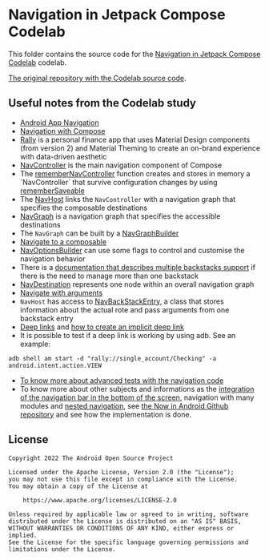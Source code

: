 # Navigation in Jetpack Compose Codelab

This folder contains the source code for the
[Navigation in Jetpack Compose Codelab](https://developer.android.com/codelabs/jetpack-compose-navigation)
codelab.

[The original repository with the Codelab source code](https://github.com/android/codelab-android-compose).

## Useful notes from the Codelab study

- [Android App Navigation](https://developer.android.com/guide/navigation)
- [Navigation with Compose](https://developer.android.com/jetpack/compose/navigation)
- [Rally](https://m2.material.io/design/material-studies/rally.html) is a personal finance app
that uses Material Design components (from version 2) and Material Theming to create an on-brand experience with
data-driven aesthetic
- [NavController](https://developer.android.com/jetpack/compose/navigation?#getting-started) is the main
navigation component of Compose
- The [rememberNavController](https://developer.android.com/reference/kotlin/androidx/navigation/compose/package-summary#rememberNavController(kotlin.Array))
function creates and stores in memory a `NavController` that survive configuration changes by using 
[rememberSaveable](https://developer.android.com/reference/kotlin/androidx/compose/runtime/saveable/package-summary#rememberSaveable(kotlin.Array,androidx.compose.runtime.saveable.Saver,kotlin.String,kotlin.Function0))
- The [NavHost](https://developer.android.com/jetpack/compose/navigation#create-navhost) links the `NavController`
with a navigation graph that specifies the composable destinations
- [NavGraph](https://developer.android.com/reference/androidx/navigation/NavGraph) is a navigation graph that
specifies the accessible destinations
- The `NavGraph` can be built by a [NavGraphBuilder](https://developer.android.com/guide/navigation/navigation-kotlin-dsl?hl=pt-br#navgraphbuilder)
- [Navigate to a composable](https://developer.android.com/jetpack/compose/navigation#nav-to-composable)
- [NavOptionsBuilder](https://developer.android.com/reference/kotlin/androidx/navigation/NavOptionsBuilder) 
can use some flags to control and customise the navigation behavior
- There is a [documentation that describes multiple backstacks support](https://developer.android.com/guide/navigation/multi-back-stacks)
if there is the need to manage more than one backstack
- [NavDestination](https://developer.android.com/reference/kotlin/androidx/navigation/NavDestination) represents
one node within an overall navigation graph
- [Navigate with arguments](https://developer.android.com/jetpack/compose/navigation#nav-with-args)
- `NavHost` has access to [NavBackStackEntry](https://developer.android.com/reference/kotlin/androidx/navigation/NavBackStackEntry),
a class that stores information about the actual rote and pass arguments from one backstack entry
- [Deep links](https://developer.android.com/jetpack/compose/navigation#deeplinks) and 
[how to create an implicit deep link](https://developer.android.com/guide/navigation/design/deep-link#implicit)
- It is possible to test if a deep link is working by using adb. See an example:
```shell
adb shell am start -d "rally://single_account/Checking" -a android.intent.action.VIEW
```
- [To know more about advanced tests with the navigation code](https://developer.android.com/guide/navigation/navigation-testing)
- To know more about other subjects and informations as the [integration of the navigation bar in the bottom of the
screen](https://developer.android.com/jetpack/compose/navigation#bottom-nav), navigation with many modules 
and [nested navigation](https://developer.android.com/jetpack/compose/navigation#nested-nav), see 
[the Now in Android Github repository](https://github.com/android/nowinandroid) and see how the implementation is done.

## License
```
Copyright 2022 The Android Open Source Project

Licensed under the Apache License, Version 2.0 (the "License");
you may not use this file except in compliance with the License.
You may obtain a copy of the License at

    https://www.apache.org/licenses/LICENSE-2.0

Unless required by applicable law or agreed to in writing, software
distributed under the License is distributed on an "AS IS" BASIS,
WITHOUT WARRANTIES OR CONDITIONS OF ANY KIND, either express or implied.
See the License for the specific language governing permissions and
limitations under the License.
```

